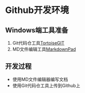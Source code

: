 # Github开发环境

## Windows端工具准备

1. Git代码仓工具[TortoiseGIT](https://tortoisegit.org/)
2. MD文件编辑工具[MarkdownPad](http://markdownpad.com/download.html)

## 开发过程

- 使用MD文件编辑器编写文档
- 使用Git代码仓工具上传到Github上
